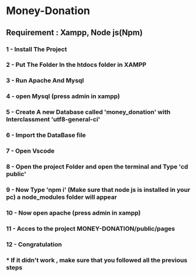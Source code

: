 # Money-Donation
## Requirement : Xampp, Node js(Npm)
### 1 - Install The Project 
### 2 - Put The Folder In the htdocs folder in XAMPP 
### 3 - Run Apache And Mysql
### 4 - open Mysql (press admin in xampp)
### 5 - Create A new Database called 'money_donation' with Interclassment 'utf8-general-ci' 
### 6 - Import the DataBase file 
### 7 - Open Vscode 
### 8 - Open the project Folder and open the terminal and Type 'cd public'
### 9 - Now Type 'npm i' (Make sure that node js is installed in your pc) a node_modules folder will appear
### 10 - Now open apache (press admin in xampp)
### 11 - Acces to the project MONEY-DONATION/public/pages
### 12 - Congratulation
###  * If it didn't work , make sure that you followed all the previous steps
